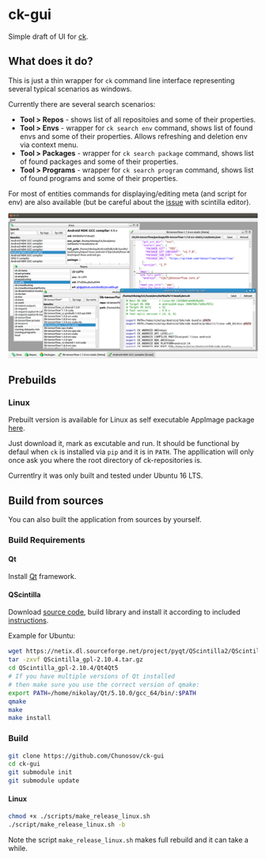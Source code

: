 # ck-gui

Simple draft of UI for [ck](https://github.com/ctuning/ck).

## What does it do?

This is just a thin wrapper for `ck` command line interface representing several typical scenarios as windows.

Currently there are several search scenarios:
- **Tool > Repos** - shows list of all repositoies and some of their properties.
- **Tool > Envs** - wrapper for `ck search env` command, shows list of found envs and some of their properties. Allows refreshing and deletion env via context menu.
- **Tool > Packages** - wrapper for `ck search package` command, shows list of found packages and some of their properties.
- **Tool > Programs** - wrapper for `ck search program` command, shows list of found programs and some of their properties.

For most of entities commands for displaying/editing meta (and script for env) are also available (but be careful about the [issue](https://github.com/Chunosov/ck-gui/issues/1) with scintilla editor).

![Common screen](program/ck-gui-qt/img/screenshots/screen-000.png) 

## Prebuilds

### Linux

Prebuilt version is available for Linux as self executable AppImage package [here](https://drive.google.com/file/d/1MeOvExDNWtA9KjqZtvB3TuspdLtI0XKz/view?usp=sharing).

Just download it, mark as excutable and run. It should be functional by defaul when `ck` is installed via `pip` and it is in `PATH`. The appllication will only once ask you where the root directory of ck-repositories is.

Currentlry it was only built and tested under Ubuntu 16 LTS.


## Build from sources

You can also built the application from sources by yourself.

### Build Requirements

#### Qt
Install [Qt](qt.io) framework.

#### QScintilla
Download [source code](https://www.riverbankcomputing.com/software/qscintilla/download), build library and install it according to included [instructions](http://pyqt.sourceforge.net/Docs/QScintilla2). 

Example for Ubuntu:
```bash
wget https://netix.dl.sourceforge.net/project/pyqt/QScintilla2/QScintilla-2.10.4/QScintilla_gpl-2.10.4.tar.gz
tar -zxvf QScintilla_gpl-2.10.4.tar.gz
cd QScintilla_gpl-2.10.4/Qt4Qt5
# If you have multiple versions of Qt installed 
# then make sure you use the correct version of qmake:
export PATH=/home/nikolay/Qt/5.10.0/gcc_64/bin/:$PATH
qmake
make
make install
```

### Build
```bash
git clone https://github.com/Chunosov/ck-gui
cd ck-gui
git submodule init
git submodule update
```

#### Linux
```bash
chmod +x ./scripts/make_release_linux.sh
./script/make_release_linux.sh -b
```
Note the script `make_release_linux.sh` makes full rebuild and it can take a while.

